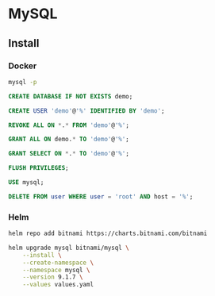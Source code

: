 # MySQL

## Install

### Docker

```bash
mysql -p
```

```sql
CREATE DATABASE IF NOT EXISTS demo;

CREATE USER 'demo'@'%' IDENTIFIED BY 'demo';

REVOKE ALL ON *.* FROM 'demo'@'%';

GRANT ALL ON demo.* TO 'demo'@'%';

GRANT SELECT ON *.* TO 'demo'@'%';

FLUSH PRIVILEGES;
```

```sql
USE mysql;

DELETE FROM user WHERE user = 'root' AND host = '%';
```

### Helm

```bash
helm repo add bitnami https://charts.bitnami.com/bitnami

helm upgrade mysql bitnami/mysql \
    --install \
    --create-namespace \
    --namespace mysql \
    --version 9.1.7 \
    --values values.yaml
```